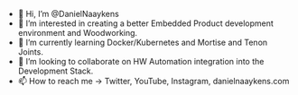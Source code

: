 - 👋 Hi, I’m @DanielNaaykens
- 👀 I’m interested in creating a better Embedded Product development environment and Woodworking.
- 🌱 I’m currently learning Docker/Kubernetes and Mortise and Tenon Joints.
- 💞️ I’m looking to collaborate on HW Automation integration into the Development Stack.
- 📫 How to reach me -> Twitter, YouTube, Instagram, danielnaaykens.com
